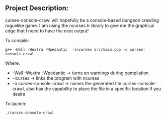 ## Project Description:
curses-console-crawl will hopefully be a console-based dungeon crawling roguelike game.
I am using the ncurses.h library to give me the graphical edge that I need to have the neat output!
<div>

To compile:
```
g++ -Wall -Wextra -Wpedantic  -lncurses src/main.cpp -o curses-console-crawl
```
Where:
* -Wall -Wextra -Wpedantic -> turns on warnings during compilation
* -lcurses -> links the program with ncurses
* -o curses-console-crawl -> names the generated file curses-console-crawl, also has the capability to place the file in a specific location if you desire

To launch:
```
./curses-console-crawl
```
